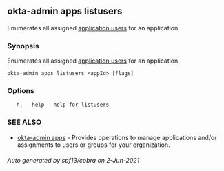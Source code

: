 ## okta-admin apps listusers

Enumerates all assigned [application users](#application-user-model) for an application.

### Synopsis

Enumerates all assigned [application users](#application-user-model) for an application.

```
okta-admin apps listusers <appId> [flags]
```

### Options

```
  -h, --help   help for listusers
```

### SEE ALSO

* [okta-admin apps](okta-admin_apps.md)	 - Provides operations to manage applications and/or assignments to users or groups for your organization.

###### Auto generated by spf13/cobra on 2-Jun-2021
